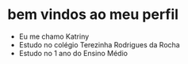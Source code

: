 # bem vindos ao meu perfil
- Eu me chamo Katriny
- Estudo no colégio Terezinha Rodrigues da Rocha
- Estudo no 1 ano do Ensino Médio
